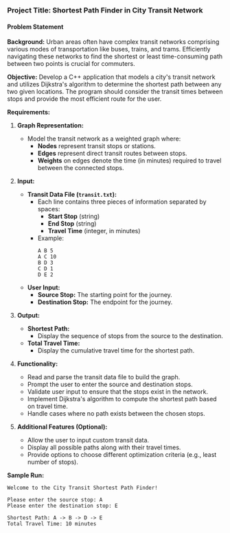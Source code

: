 ### **Project Title: Shortest Path Finder in City Transit Network**

#### **Problem Statement**

**Background:**
Urban areas often have complex transit networks comprising various modes of transportation like buses, trains, and trams. Efficiently navigating these networks to find the shortest or least time-consuming path between two points is crucial for commuters.

**Objective:**
Develop a C++ application that models a city's transit network and utilizes Dijkstra's algorithm to determine the shortest path between any two given locations. The program should consider the transit times between stops and provide the most efficient route for the user.

**Requirements:**

1. **Graph Representation:**
   - Model the transit network as a weighted graph where:
     - **Nodes** represent transit stops or stations.
     - **Edges** represent direct transit routes between stops.
     - **Weights** on edges denote the time (in minutes) required to travel between the connected stops.

2. **Input:**
   - **Transit Data File (`transit.txt`):**
     - Each line contains three pieces of information separated by spaces:
       - **Start Stop** (string)
       - **End Stop** (string)
       - **Travel Time** (integer, in minutes)
     - Example:
       ```
       A B 5
       A C 10
       B D 3
       C D 1
       D E 2
       ```
   - **User Input:**
     - **Source Stop:** The starting point for the journey.
     - **Destination Stop:** The endpoint for the journey.

3. **Output:**
   - **Shortest Path:**
     - Display the sequence of stops from the source to the destination.
   - **Total Travel Time:**
     - Display the cumulative travel time for the shortest path.

4. **Functionality:**
   - Read and parse the transit data file to build the graph.
   - Prompt the user to enter the source and destination stops.
   - Validate user input to ensure that the stops exist in the network.
   - Implement Dijkstra's algorithm to compute the shortest path based on travel time.
   - Handle cases where no path exists between the chosen stops.

5. **Additional Features (Optional):**
   - Allow the user to input custom transit data.
   - Display all possible paths along with their travel times.
   - Provide options to choose different optimization criteria (e.g., least number of stops).

**Sample Run:**

```
Welcome to the City Transit Shortest Path Finder!

Please enter the source stop: A
Please enter the destination stop: E

Shortest Path: A -> B -> D -> E
Total Travel Time: 10 minutes
```